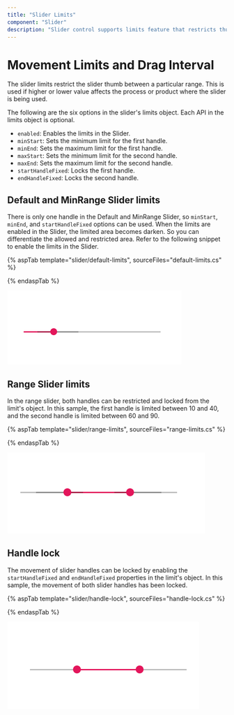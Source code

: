 ```yaml
---
title: "Slider Limits"
component: "Slider"
description: "Slider control supports limits feature that restricts thumb movement in min & max values and also supports interval dragging between range values."
---
```


# Movement Limits and Drag Interval

The slider limits restrict the slider thumb between a particular range. This is used if higher or lower value affects the process
or product where the slider is being used.

The following are the six options in the slider's limits object. Each API in the limits object is optional.

* ``enabled``: Enables the limits in the Slider.
* ``minStart``: Sets the minimum limit for the first handle.
* ``minEnd``: Sets the maximum limit for the first handle.
* ``maxStart``: Sets the minimum limit for the second handle.
* ``maxEnd``: Sets the maximum limit for the second handle.
* ``startHandleFixed``: Locks the first handle.
* ``endHandleFixed``: Locks the second handle.

## Default and MinRange Slider limits

There is only one handle in the Default and MinRange Slider, so ``minStart``, ``minEnd``, and ``startHandleFixed`` options can be used.
When the limits are enabled in the Slider, the limited area becomes darken. So you can differentiate the allowed and restricted area.
Refer to the following snippet to enable the limits in the Slider.

{% aspTab template="slider/default-limits", sourceFiles="default-limits.cs" %}

{% endaspTab %}

![ASP .NET Core - Slider - Limits](./images/slider-limits.png)

## Range Slider limits

In the range slider, both handles can be restricted and locked from the limit's object. In this sample, the first handle is limited between
10 and 40, and the second handle is limited between 60 and 90.

{% aspTab template="slider/range-limits", sourceFiles="range-limits.cs" %}

{% endaspTab %}

![ASP .NET Core - Slider - Range Slider Limits](./images/range-slider-limits.png)

## Handle lock

The movement of slider handles can be locked by enabling the ``startHandleFixed`` and ``endHandleFixed`` properties in the limit's object.
In this sample, the movement of both slider handles has been locked.

{% aspTab template="slider/handle-lock", sourceFiles="handle-lock.cs" %}

{% endaspTab %}

![ASP .NET Core - Slider - Handle Lock](./images/handle-lock.png)
